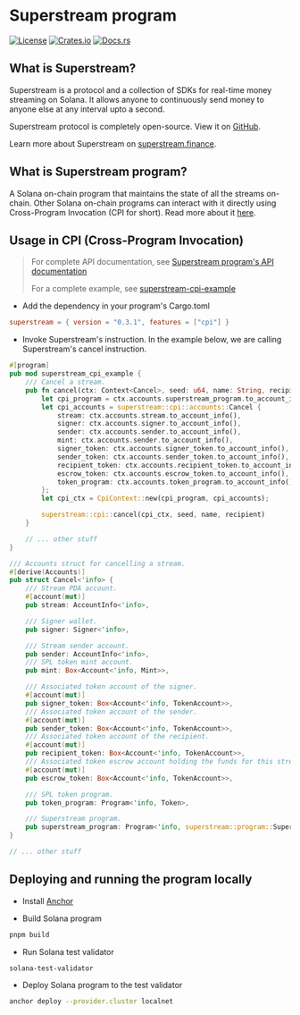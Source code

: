 # Superstream program

[![License](https://img.shields.io/crates/l/superstream.svg)](https://crates.io/crates/superstream)
[![Crates.io](https://img.shields.io/crates/v/superstream.svg)](https://crates.io/crates/superstream)
[![Docs.rs](https://docs.rs/superstream/badge.svg)](https://docs.rs/superstream/latest/superstream/)

## What is Superstream?

Superstream is a protocol and a collection of SDKs for real-time money streaming on Solana. It allows anyone to
continuously send money to anyone else at any interval upto a second.

Superstream protocol is completely open-source. View it on [GitHub](https://github.com/gpahal/superstream).

Learn more about Superstream on [superstream.finance](https://superstream.finance/).

## What is Superstream program?

A Solana on-chain program that maintains the state of all the streams on-chain. Other Solana on-chain programs can
interact with it directly using Cross-Program Invocation (CPI for short). Read more about it
[here](https://superstream.finance/docs/protocol/program.md).

## Usage in CPI (Cross-Program Invocation)

> For complete API documentation, see
> [Superstream program's API documentation](https://superstream.finance/references/protocol/program)
>
> For a complete example, see
> [superstream-cpi-example](https://github.com/gpahal/superstream/tree/main/program/programs/superstream-cpi-example)

- Add the dependency in your program's Cargo.toml

```toml
superstream = { version = "0.3.1", features = ["cpi"] }
```

- Invoke Superstream's instruction. In the example below, we are calling Superstream's cancel instruction.

```rs
#[program]
pub mod superstream_cpi_example {
    /// Cancel a stream.
    pub fn cancel(ctx: Context<Cancel>, seed: u64, name: String, recipient: Pubkey) -> Result<()> {
        let cpi_program = ctx.accounts.superstream_program.to_account_info();
        let cpi_accounts = superstream::cpi::accounts::Cancel {
            stream: ctx.accounts.stream.to_account_info(),
            signer: ctx.accounts.signer.to_account_info(),
            sender: ctx.accounts.sender.to_account_info(),
            mint: ctx.accounts.sender.to_account_info(),
            signer_token: ctx.accounts.signer_token.to_account_info(),
            sender_token: ctx.accounts.sender_token.to_account_info(),
            recipient_token: ctx.accounts.recipient_token.to_account_info(),
            escrow_token: ctx.accounts.escrow_token.to_account_info(),
            token_program: ctx.accounts.token_program.to_account_info(),
        };
        let cpi_ctx = CpiContext::new(cpi_program, cpi_accounts);

        superstream::cpi::cancel(cpi_ctx, seed, name, recipient)
    }

    // ... other stuff
}

/// Accounts struct for cancelling a stream.
#[derive(Accounts)]
pub struct Cancel<'info> {
    /// Stream PDA account.
    #[account(mut)]
    pub stream: AccountInfo<'info>,

    /// Signer wallet.
    pub signer: Signer<'info>,

    /// Stream sender account.
    pub sender: AccountInfo<'info>,
    /// SPL token mint account.
    pub mint: Box<Account<'info, Mint>>,

    /// Associated token account of the signer.
    #[account(mut)]
    pub signer_token: Box<Account<'info, TokenAccount>>,
    /// Associated token account of the sender.
    #[account(mut)]
    pub sender_token: Box<Account<'info, TokenAccount>>,
    /// Associated token account of the recipient.
    #[account(mut)]
    pub recipient_token: Box<Account<'info, TokenAccount>>,
    /// Associated token escrow account holding the funds for this stream.
    #[account(mut)]
    pub escrow_token: Box<Account<'info, TokenAccount>>,

    /// SPL token program.
    pub token_program: Program<'info, Token>,

    /// Superstream program.
    pub superstream_program: Program<'info, superstream::program::Superstream>,
}

// ... other stuff
```

## Deploying and running the program locally

- Install [Anchor](https://book.anchor-lang.com/getting_started/installation.html)

- Build Solana program

```sh
pnpm build
```

- Run Solana test validator

```sh
solana-test-validator
```

- Deploy Solana program to the test validator

```sh
anchor deploy --provider.cluster localnet
```
